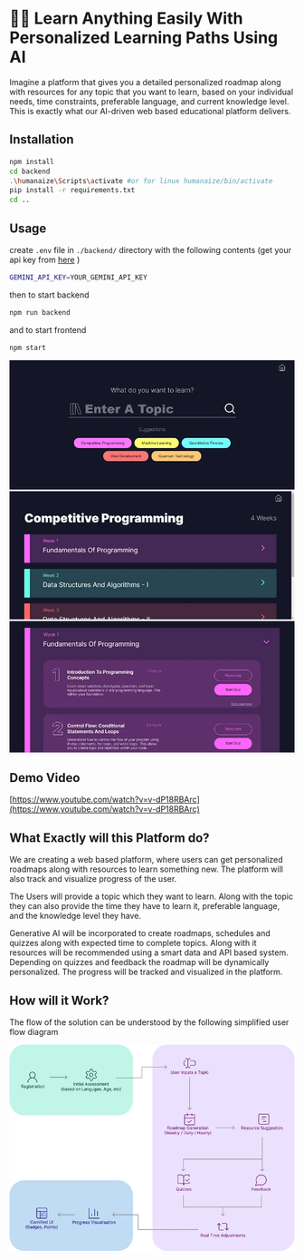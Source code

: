 ﻿# 🧑‍💻 Learn Anything Easily With Personalized Learning Paths Using AI


Imagine a platform that gives you a detailed personalized roadmap along with resources for any topic that you want to learn, based on your individual needs, time constraints, preferable language, and current knowledge level. This is exactly what our AI-driven web based educational platform delivers.

## Installation

```bash
npm install
cd backend
.\humanaize\Scripts\activate #or for linux humanaize/bin/activate
pip install -r requirements.txt
cd ..
```

## Usage 
create `.env` file in `./backend/` directory with the following contents (get your api key from [here](https://ai.google.dev/aistudio) )
```bash
GEMINI_API_KEY=YOUR_GEMINI_API_KEY
```
then to start backend
```bash
npm run backend
```
and to start frontend
```bash
npm start
```
![alt text](public/image.png)
![alt text](public/image-1.png)
![alt text](public/image-2.png)
## Demo Video
[https://www.youtube.com/watch?v=v-dP18RBArc](https://www.youtube.com/watch?v=v-dP18RBArc)

## What Exactly will this Platform do?
We are creating a web based platform, where users can get personalized roadmaps along with resources to learn something new. The platform will also track and visualize progress of the user.

The Users will provide a topic which they want to learn. Along with the topic they can also provide the time they have to learn it, preferable language, and the knowledge level they have.

Generative AI will be incorporated to create roadmaps, schedules and quizzes along with expected time to complete topics. Along with it resources will be recommended using a smart data and API based system. Depending on quizzes and feedback the roadmap will be dynamically personalized. The progress will be tracked and visualized in the platform.

## How will it Work?
The flow of the solution can be understood by the following simplified user flow diagram

![alt text](public/process_flow.png)
